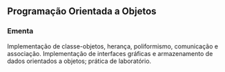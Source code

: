 ## Programação Orientada a Objetos

### Ementa

Implementação de classe-objetos, herança, poliformismo, comunicação e associação. Implementação de interfaces gráficas e armazenamento de dados orientados a objetos; prática de laboratório.
